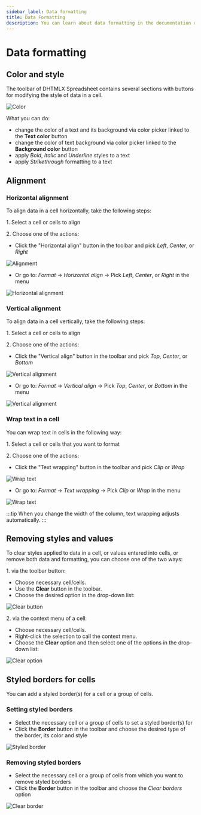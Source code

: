 ```yaml
---
sidebar_label: Data formatting
title: Data Formatting
description: You can learn about data formatting in the documentation of the DHTMLX JavaScript Spreadsheet library. Browse developer guides and API reference, try out code examples and live demos, and download a free 30-day evaluation version of DHTMLX Spreadsheet.
---
```


# Data formatting

## Color and style

The toolbar of DHTMLX Spreadsheet contains several sections with buttons for modifying the style of data in a cell.

![Color](assets/color.png)

What you can do:

- change the color of a text and its background via color picker linked to the **Text color** button
- change the color of text background via color picker linked to the **Background color** button
- apply *Bold*, *Italic* and *Underline* styles to a text
- apply *Strikethrough* formatting to a text

## Alignment

### Horizontal alignment

To align data in a cell horizontally, take the following steps:

1\. Select a cell or cells to align

2\. Choose one of the actions:

- Click the "Horizontal align" button in the toolbar and pick *Left*, *Center*, or *Right*

![Alignment](assets/align.png)

- Or go to: *Format* -> *Horizontal align* -> Pick *Left*, *Center*, or *Right* in the menu

![Horizontal alignment](assets/horizontal_alignment.png)

### Vertical alignment

To align data in a cell vertically, take the following steps:

1\. Select a cell or cells to align

2\. Choose one of the actions:

- Click the "Vertical align" button in the toolbar and pick *Top*, *Center*, or *Bottom* 

![Vertical alignment](assets/vertical_align.png)

- Or go to: *Format* -> *Vertical align* -> Pick *Top*, *Center*, or *Bottom* in the menu
 
![Vertical alignment](assets/vertical_alignment.png)

### Wrap text in a cell

You can wrap text in cells in the following way:

1\. Select a cell or cells that you want to format

2\. Choose one of the actions:

- Click the "Text wrapping" button in the toolbar and pick *Clip* or *Wrap*

![Wrap text](assets/wrap.png)

- Or go to: *Format* -> *Text wrapping* -> Pick *Clip* or *Wrap* in the menu

![Wrap text](assets/text_wrapping.png)

:::tip
When you change the width of the column, text wrapping adjusts automatically.
:::

## Removing styles and values

To clear styles applied to data in a cell, or values entered into cells, or remove both data and formatting, you can choose one of the two ways:

1\. via the toolbar button:

- Choose necessary cell/cells.
- Use the **Clear** button in the toolbar.
- Choose the desired option in the drop-down list:

![Clear button](assets/clear_button.png)

2\. via the context menu of a cell:

- Choose necessary cell/cells.
- Right-click the selection to call the context menu.
- Choose the **Clear** option and then select one of the options in the drop-down list:

![Clear option](assets/clear_option.png)

## Styled borders for cells

You can add a styled border(s) for a cell or a group of cells. 

### Setting styled borders

- Select the necessary cell or a group of cells to set a styled border(s) for
- Click the **Border** button in the toolbar and choose the desired type of the border, its color and style

![Styled border](assets/styled_cell_border.png)

### Removing styled borders 

- Select the necessary cell or a group of cells from which you want to remove styled borders
- Click the **Border** button in the toolbar and choose the *Clear borders* option

![Clear border](assets/clear_cells_border.png)